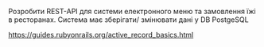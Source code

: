 Розробити REST-API для системи електронного меню та замовлення їжі в ресторанах. 
Система має зберігати/ змінювати дані у DB PostgeSQL

https://guides.rubyonrails.org/active_record_basics.html
